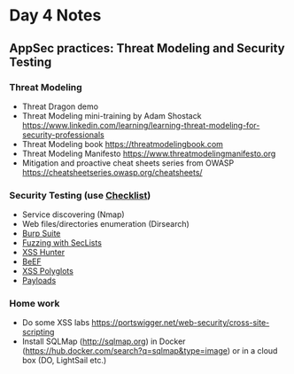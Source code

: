 # Day 4 Notes

## AppSec practices: Threat Modeling and Security Testing

### Threat Modeling
- Threat Dragon demo
- Threat Modeling mini-training by Adam Shostack https://www.linkedin.com/learning/learning-threat-modeling-for-security-professionals
- Threat Modeling book https://threatmodelingbook.com
- Threat Modeling Manifesto https://www.threatmodelingmanifesto.org
- Mitigation and proactive cheat sheets series from OWASP https://cheatsheetseries.owasp.org/cheatsheets/

### Security Testing (use [Checklist](OWASP_Web_Security_Testing_Checklist.md))
- Service discovering (Nmap)
- Web files/directories enumeration (Dirsearch)
- [Burp Suite](https://portswigger.net/burp)
- [Fuzzing with SecLists](https://github.com/danielmiessler/SecLists)
- [XSS Hunter](https://xsshunter.com/app)
- [BeEF](https://beefproject.com)
- [XSS Polyglots](https://gist.github.com/michenriksen/d729cd67736d750b3551876bbedbe626)
- [Payloads](https://github.com/swisskyrepo/PayloadsAllTheThings)

### Home work
- Do some XSS labs https://portswigger.net/web-security/cross-site-scripting
- Install SQLMap (http://sqlmap.org) in Docker (https://hub.docker.com/search?q=sqlmap&type=image) or in a cloud box (DO, LightSail etc.)
